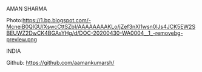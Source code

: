 AMAN SHARMA

Photo:https://1.bp.blogspot.com/-McneiB0QIGU/XswcCttSZbI/AAAAAAAAKLo/jZef3nXl1wsn0lJs4JCK5EW2SBEUWZ2DwCK4BGAsYHg/d/DOC-20200430-WA0004__1_-removebg-preview.png

INDIA

Github: https://github.com/aamankumarsh/
